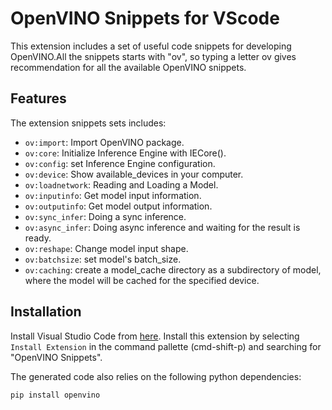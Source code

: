 # OpenVINO Snippets for VScode

This extension includes a set of useful code snippets for developing OpenVINO.All the snippets starts with "ov", so typing a letter ov gives recommendation for all the available OpenVINO snippets.

## Features

The extension snippets sets includes:

- `ov:import`: Import OpenVINO package.
- `ov:core`: Initialize Inference Engine with IECore().
- `ov:config`: set Inference Engine configuration.
- `ov:device`: Show available_devices in your computer.
- `ov:loadnetwork`: Reading and Loading a Model.
- `ov:inputinfo`: Get model input information.
- `ov:outputinfo`: Get model output information.
- `ov:sync_infer`: Doing a sync inference.
- `ov:async_infer`: Doing async inference and waiting for the result is ready.
- `ov:reshape`: Change model input shape.
- `ov:batchsize`: set model's batch_size.
- `ov:caching`: create a model_cache directory as a subdirectory of model, where the model will be cached for the specified device.

## Installation
<a name="installation"></a>

Install Visual Studio Code from [here](https://code.visualstudio.com/).
Install this extension by selecting `Install Extension` in the command pallette (cmd-shift-p) and searching for "OpenVINO Snippets".

The generated code also relies on the following python dependencies:
```bash
pip install openvino
